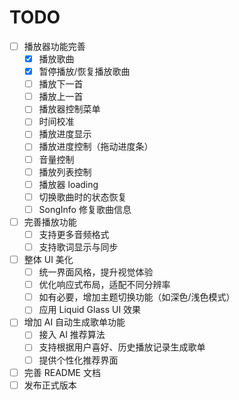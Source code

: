 # TODO

- [ ] 播放器功能完善
    - [x] 播放歌曲
    - [x] 暂停播放/恢复播放歌曲
    - [ ] 播放下一首
    - [ ] 播放上一首
    - [ ] 播放器控制菜单
    - [ ] 时间校准
    - [ ] 播放进度显示
    - [ ] 播放进度控制（拖动进度条）
    - [ ] 音量控制
    - [ ] 播放列表控制
    - [ ] 播放器 loading
    - [ ] 切换歌曲时的状态恢复
    - [ ] SongInfo 修复歌曲信息
- [ ] 完善播放功能
    - [ ] 支持更多音频格式
    - [ ] 支持歌词显示与同步
- [ ] 整体 UI 美化
    - [ ] 统一界面风格，提升视觉体验
    - [ ] 优化响应式布局，适配不同分辨率
    - [ ] 如有必要，增加主题切换功能（如深色/浅色模式）
    - [ ] 应用 Liquid Glass UI 效果
- [ ] 增加 AI 自动生成歌单功能
    - [ ] 接入 AI 推荐算法
    - [ ] 支持根据用户喜好、历史播放记录生成歌单
    - [ ] 提供个性化推荐界面
- [ ] 完善 README 文档
- [ ] 发布正式版本 

